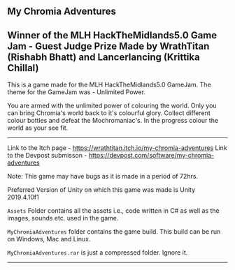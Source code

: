 ## My Chromia Adventures

Winner of the MLH HackTheMidlands5.0 Game Jam - Guest Judge Prize
Made by WrathTitan (Rishabh Bhatt) and Lancerlancing (Krittika Chillal)
---

This is a game made for the MLH HackTheMidlands5.0 GameJam. The theme for the GameJam was - Unlimited Power.

You are armed with the unlimited power of colouring the world. Only you can bring Chromia's world back to it's colourful glory.
Collect different colour bottles and defeat the Mochromaniac's. In the progress colour the world as your see fit.

---
Link to the Itch page - https://wrathtitan.itch.io/my-chromia-adventures
Link to the Devpost submisson - https://devpost.com/software/my-chromia-adventures

Note: This game may have bugs as it is made in a period of 72hrs.

Preferred Version of Unity on which this game was made is Unity 2019.4.10f1

`Assets` Folder contains all the assets i.e., code written in C# as well as the images, sounds etc. used in the game.

`MyChromiaAdventures` folder contains the game build. This build can be run on Windows, Mac and Linux.

`MyChromiaAdventures.rar` is just a compressed folder. Ignore it.

---